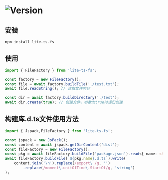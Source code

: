 # ![Version](https://img.shields.io/badge/version-1.3.0-green.svg)

## 安装

```
npm install lite-ts-fs
```

## 使用

```typescript
import { FileFactory } from 'lite-ts-fs';

const factory = new FileFactory();
const file = await factory.buildFile('./test.txt');
await file.readString(); // 读取文件内容

const dir = await factory.buildDirectory('./test');
await dir.create(true); // 创建文件，参数为true时递归创建
```

## 构建库.d.ts文件使用方法

```typescript
import { Jspack,FileFactory } from 'lite-ts-fs';

const jspack = new JsPack();
const content = await jspack.getDirContent('dist');
const fileFactory = new FileFactory();
const pkg = await fileFactory.buildFile('package.json').read<{ name: string; }>();
await fileFactory.buildFile(`${pkg.name}.d.ts`).write(
    content.join('\n').replace(/export\ /g, '')
        .replace(/moment\.unitOfTime\.StartOf/g, 'string')
);
```
